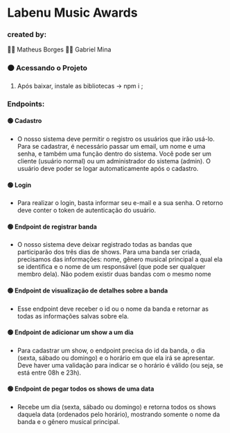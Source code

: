 # Labenu Music Awards

### created by:
:technologist: Matheus Borges
:technologist: Gabriel Mina

### 🟠 Acessando o Projeto

1. Após baixar, instale as bibliotecas →  npm  i ;

### Endpoints:

#### :green_circle: Cadastro
  - O nosso sistema deve permitir o registro os usuários que irão usá-lo. Para se cadastrar, é necessário passar um email, um nome e uma senha, e também uma função dentro do sistema. Você pode ser um cliente (usuário normal) ou um administrador do sistema (admin). O usuário deve poder se logar automaticamente após o cadastro.

#### :green_circle: Login
  - Para realizar o login, basta informar seu e-mail e a sua senha. O retorno deve conter o token de autenticação do usuário.
  
#### :green_circle: Endpoint de registrar banda
  - O nosso sistema deve deixar registrado todas as bandas que participarão dos três dias de shows. Para uma banda ser criada, precisamos das informações: nome, gênero musical principal a qual ela se identifica e o nome de um responsável (que pode ser qualquer membro dela). Não podem existir duas bandas com o mesmo nome

#### :green_circle: Endpoint de visualização de detalhes sobre a banda 
  - Esse endpoint deve receber o id ou o nome da banda e retornar as todas as informações salvas sobre ela.

#### :green_circle: Endpoint de adicionar um show a um dia
  - Para cadastrar um show, o endpoint precisa do id da banda, o dia (sexta, sábado ou domingo) e o horário em que ela irá se apresentar. Deve haver uma validação para indicar se o horário é válido (ou seja, se está entre 08h e 23h).

#### :green_circle: Endpoint de pegar todos os shows de uma data
  - Recebe um dia (sexta, sábado ou domingo) e retorna todos os shows daquela data (ordenados pelo horário), mostrando somente o nome da banda e o gênero musical principal.


